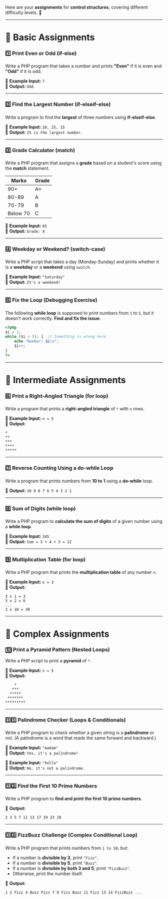 Here are your **assignments** for **control structures**, covering different difficulty levels. 🚀  

---

# **📌 Basic Assignments**  

### **1️⃣ Print Even or Odd (if-else)**
Write a PHP program that takes a number and prints **"Even"** if it is even and **"Odd"** if it is odd.  

📌 **Example Input:** `7`  
📌 **Output:** `Odd`  

---

### **2️⃣ Find the Largest Number (if-elseif-else)**
Write a program to find the **largest** of three numbers using **if-elseif-else**.  

📌 **Example Input:** `10, 25, 15`  
📌 **Output:** `25 is the largest number.`  

---

### **3️⃣ Grade Calculator (match)**
Write a PHP program that assigns a **grade** based on a student's score using the **match** statement.  

| Marks | Grade |
|---|---|
| 90+ | A+ |
| 80-89 | A |
| 70-79 | B |
| Below 70 | C |  

📌 **Example Input:** `85`  
📌 **Output:** `Grade: A`  

---

### **4️⃣ Weekday or Weekend? (switch-case)**
Write a PHP script that takes a day (Monday-Sunday) and prints whether it is a **weekday** or a **weekend** using `switch`.  

📌 **Example Input:** `"Saturday"`  
📌 **Output:** `It's a weekend!`  

---

### **5️⃣ Fix the Loop (Debugging Exercise)**
The following **while loop** is supposed to print numbers from `1` to `5`, but it doesn't work correctly. **Find and fix the issue.**  

```php
<?php
$i = 1;
while ($i < 5); {  // Something is wrong here
    echo "Number: $i\n";
    $i++;
}
?>
```

---

# **📌 Intermediate Assignments**  

### **6️⃣ Print a Right-Angled Triangle (for loop)**
Write a program that prints a **right-angled triangle** of `*` with `n` rows.  

📌 **Example Input:** `n = 5`  
📌 **Output:**  
```
*
**
***
****
*****
```

---

### **7️⃣ Reverse Counting Using a do-while Loop**
Write a program that prints numbers from **10 to 1** using a **do-while** loop.  

📌 **Output:** `10 9 8 7 6 5 4 3 2 1`  

---

### **8️⃣ Sum of Digits (while loop)**
Write a PHP program to **calculate the sum of digits** of a given number using a **while loop**.  

📌 **Example Input:** `345`  
📌 **Output:** `Sum = 3 + 4 + 5 = 12`  

---

### **9️⃣ Multiplication Table (for loop)**
Write a PHP program that prints the **multiplication table** of any number `n`.  

📌 **Example Input:** `n = 3`  
📌 **Output:**  
```
3 x 1 = 3
3 x 2 = 6
...
3 x 10 = 30
```

---

# **📌 Complex Assignments**  

### **🔟 Print a Pyramid Pattern (Nested Loops)**
Write a PHP script to print a **pyramid** of `*`.  

📌 **Example Input:** `n = 5`  
📌 **Output:**  
```
    *    
   ***   
  *****  
 ******* 
*********
```

---

### **1️⃣1️⃣ Palindrome Checker (Loops & Conditionals)**
Write a PHP program to check whether a given string is a **palindrome** or not. (A palindrome is a word that reads the same forward and backward.)  

📌 **Example Input:** `"madam"`  
📌 **Output:** `Yes, it's a palindrome!`  

📌 **Example Input:** `"hello"`  
📌 **Output:** `No, it's not a palindrome.`  

---

### **1️⃣2️⃣ Find the First 10 Prime Numbers**
Write a PHP program to **find and print the first 10 prime numbers**.  

📌 **Output:**  
```
2 3 5 7 11 13 17 19 23 29
```

---

### **1️⃣3️⃣ FizzBuzz Challenge (Complex Conditional Loop)**
Write a PHP program that prints numbers from `1 to 50`, but:  
- If a number is **divisible by 3**, print `"Fizz"`.  
- If a number is **divisible by 5**, print `"Buzz"`.  
- If a number is **divisible by both 3 and 5**, print `"FizzBuzz"`.  
- Otherwise, print the number itself.  

📌 **Output:**  
```
1 2 Fizz 4 Buzz Fizz 7 8 Fizz Buzz 11 Fizz 13 14 FizzBuzz ...
```